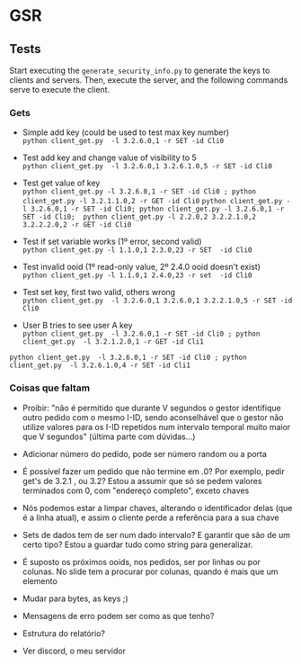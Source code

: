 # GSR

## Tests
Start executing the `generate_security_info.py` to generate the keys to clients and servers.
Then, execute the server, and the following commands serve to execute the client.

### Gets

- Simple add key (could be used to test max key number) \
`python client_get.py  -l 3.2.6.0,1 -r SET -id Cli0`

- Test add key and change value of visibility to 5 \
`python client_get.py  -l 3.2.6.0,1 3.2.6.1.0,5 -r SET -id Cli0`


- Test get value of key  \
`python client_get.py -l 3.2.6.0,1 -r SET -id Cli0 ; python client_get.py -l 3.2.1.1.0,2 -r GET -id Cli0`
`python client_get.py -l 3.2.6.0,1 -r SET -id Cli0; python client_get.py -l 3.2.6.0,1 -r SET -id Cli0;  python client_get.py -l 2.2.0,2 3.2.2.1.0,2 3.2.2.2.0,2 -r GET -id Cli0`

- Test if set variable works (1º error, second valid) \
`python client_get.py -l 1.1.0,1 2.3.0,23 -r SET  -id Cli0`

- Test invalid ooid (1º read-only value, 2º 2.4.0 ooid doesn't exist) \
`python client_get.py -l 1.1.0,1 2.4.0,23 -r set  -id Cli0`

- Test set key, first two valid, others wrong \
`python client_get.py  -l 3.2.6.0,1 3.2.6.0,1 3.2.2.1.0,5 -r SET -id Cli0`

- User B tries to see user A key \
`python client_get.py  -l 3.2.6.0,1 -r SET -id Cli0 ; python client_get.py  -l 3.2.1.2.0,1 -r GET -id Cli1`

`python client_get.py  -l 3.2.6.0,1 -r SET -id Cli0 ; python client_get.py  -l 3.2.6.1.0,4 -r SET -id Cli1`
### Coisas que faltam

- Proibir: "não é permitido que durante V segundos o gestor identifique outro pedido com o mesmo I-ID, sendo aconselhável que o gestor não utilize valores para os I-ID repetidos num intervalo temporal muito maior que V segundos" (última parte com dúvidas...)
- Adicionar número do pedido, pode ser número random ou a porta

- É possível fazer um pedido que não termine em .0? Por exemplo, pedir get's de 3.2.1 , ou 3.2?    Estou a assumir que só se pedem valores terminados com 0, com "endereço completo", exceto chaves
- Nós podemos estar a limpar chaves, alterando o identificador delas (que é a linha atual), e assim o cliente perde a referência para a sua chave

- Sets de dados tem de ser num dado intervalo? E garantir que são de um certo tipo? Estou a guardar tudo como string para generalizar. 

- É suposto os próximos ooids, nos pedidos, ser por linhas ou por colunas. No slide tem a procurar por colunas, quando é mais que um elemento

- Mudar para bytes, as keys ;)
- Mensagens de erro podem ser como as que tenho?
- Estrutura do relatório?
- Ver discord, o meu servidor